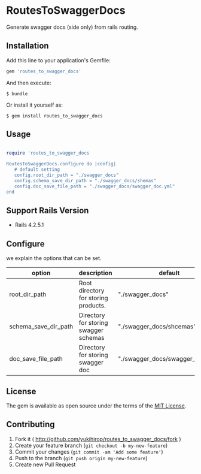 # RoutesToSwaggerDocs

Generate swagger docs (side only) from rails routing.

## Installation

Add this line to your application's Gemfile:

```ruby
gem 'routes_to_swagger_docs'
```

And then execute:

    $ bundle

Or install it yourself as:

    $ gem install routes_to_swagger_docs

## Usage

```ruby

require 'routes_to_swagger_docs

RoutesToSwaggerDocs.configure do |config|
   # default setting        
   config.root_dir_path = "./swagger_docs"
   config.schema_save_dir_path = "./swagger_docs/shemas"
   config.doc_save_file_path = "./swagger_docs/swagger_doc.yml"
end
```

## Support Rails Version

- Rails 4.2.5.1

## Configure

we explain the options that can be set.

|option|description|default|
|------|-----------|---|
|root_dir_path|Root directory for storing products.|"./swagger_docs"
|schema_save_dir_path|Directory for storing swagger schemas|"./swagger_docs/shcemas"|
|doc_save_file_path|Directory for storing swagger doc|"./swagger_docs/swagger_doc.yml"|


## License

The gem is available as open source under the terms of the [MIT License](https://opensource.org/licenses/MIT).

## Contributing

1. Fork it ( http://github.com/yukihirop/routes_to_swagger_docs/fork )
2. Create your feature branch (`git checkout -b my-new-feature`)
3. Commit your changes (`git commit -am 'Add some feature'`)
4. Push to the branch (`git push origin my-new-feature`)
5. Create new Pull Request
